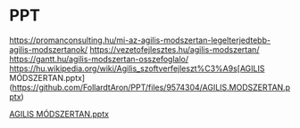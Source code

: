 # PPT
https://promanconsulting.hu/mi-az-agilis-modszertan-legelterjedtebb-agilis-modszertanok/
https://vezetofejlesztes.hu/agilis-modszertan/
https://gantt.hu/agilis-modszertan-osszefoglalo/
https://hu.wikipedia.org/wiki/Agilis_szoftverfejleszt%C3%A9s[AGILIS MÓDSZERTAN.pptx](https://github.com/FollardtAron/PPT/files/9574304/AGILIS.MODSZERTAN.pptx)

[AGILIS MÓDSZERTAN.pptx](https://github.com/FollardtAron/PPT/files/9574305/AGILIS.MODSZERTAN.pptx)
